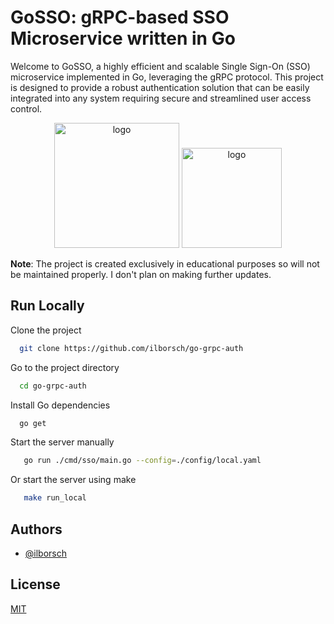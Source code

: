 
# GoSSO: gRPC-based SSO Microservice written in Go


Welcome to GoSSO, a highly efficient and scalable Single Sign-On (SSO) microservice implemented in Go, leveraging the gRPC protocol. This project is designed to provide a robust authentication solution that can be easily integrated into any system requiring secure and streamlined user access control.

<p align="center">
    <img style="width: 200px;" src="https://go.dev/blog/go-brand/Go-Logo/PNG/Go-Logo_Blue.png" alt="logo">
    <img style="width: 160px;" src="https://miro.medium.com/v2/resize:fit:1400/format:webp/1*xZXmBNa-o0P5YYsKmsKO0Q.png" alt="logo">
</p>

**Note**: The project is created exclusively in educational purposes so will not be maintained properly. I don't plan on making further updates.

## Run Locally

Clone the project

```bash
  git clone https://github.com/ilborsch/go-grpc-auth
```

Go to the project directory

```bash
  cd go-grpc-auth
```

Install Go dependencies

```bash
  go get
```

Start the server manually

```bash
   go run ./cmd/sso/main.go --config=./config/local.yaml
```

Or start the server using make
```bash
   make run_local
```





## Authors

- [@ilborsch](https://www.github.com/ilborsch)


## License

[MIT](https://choosealicense.com/licenses/mit/)
